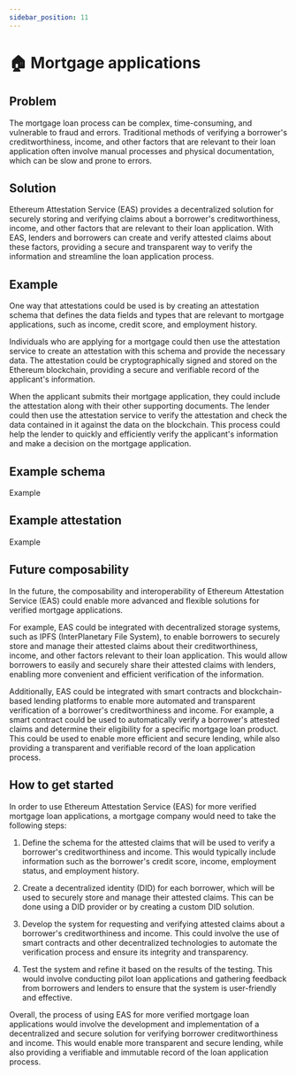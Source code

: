 ```yaml
---
sidebar_position: 11
---
```


# 🏠 Mortgage applications 

## Problem
The mortgage loan process can be complex, time-consuming, and vulnerable to fraud and errors. Traditional methods of verifying a borrower's creditworthiness, income, and other factors that are relevant to their loan application often involve manual processes and physical documentation, which can be slow and prone to errors.

## Solution
Ethereum Attestation Service (EAS) provides a decentralized solution for securely storing and verifying claims about a borrower's creditworthiness, income, and other factors that are relevant to their loan application. With EAS, lenders and borrowers can create and verify attested claims about these factors, providing a secure and transparent way to verify the information and streamline the loan application process.

## Example
One way that attestations could be used is by creating an attestation schema that defines the data fields and types that are relevant to mortgage applications, such as income, credit score, and employment history.

Individuals who are applying for a mortgage could then use the attestation service to create an attestation with this schema and provide the necessary data. The attestation could be cryptographically signed and stored on the Ethereum blockchain, providing a secure and verifiable record of the applicant's information.

When the applicant submits their mortgage application, they could include the attestation along with their other supporting documents. The lender could then use the attestation service to verify the attestation and check the data contained in it against the data on the blockchain. This process could help the lender to quickly and efficiently verify the applicant's information and make a decision on the mortgage application.


## Example schema
Example

## Example attestation
Example

## Future composability
In the future, the composability and interoperability of Ethereum Attestation Service (EAS) could enable more advanced and flexible solutions for verified mortgage applications.

For example, EAS could be integrated with decentralized storage systems, such as IPFS (InterPlanetary File System), to enable borrowers to securely store and manage their attested claims about their creditworthiness, income, and other factors relevant to their loan application. This would allow borrowers to easily and securely share their attested claims with lenders, enabling more convenient and efficient verification of the information.

Additionally, EAS could be integrated with smart contracts and blockchain-based lending platforms to enable more automated and transparent verification of a borrower's creditworthiness and income. For example, a smart contract could be used to automatically verify a borrower's attested claims and determine their eligibility for a specific mortgage loan product. This could be used to enable more efficient and secure lending, while also providing a transparent and verifiable record of the loan application process.


## How to get started
In order to use Ethereum Attestation Service (EAS) for more verified mortgage loan applications, a mortgage company would need to take the following steps:

1. Define the schema for the attested claims that will be used to verify a borrower's creditworthiness and income. This would typically include information such as the borrower's credit score, income, employment status, and employment history.

2. Create a decentralized identity (DID) for each borrower, which will be used to securely store and manage their attested claims. This can be done using a DID provider or by creating a custom DID solution.

3. Develop the system for requesting and verifying attested claims about a borrower's creditworthiness and income. This could involve the use of smart contracts and other decentralized technologies to automate the verification process and ensure its integrity and transparency.

4. Test the system and refine it based on the results of the testing. This would involve conducting pilot loan applications and gathering feedback from borrowers and lenders to ensure that the system is user-friendly and effective.

Overall, the process of using EAS for more verified mortgage loan applications would involve the development and implementation of a decentralized and secure solution for verifying borrower creditworthiness and income. This would enable more transparent and secure lending, while also providing a verifiable and immutable record of the loan application process.